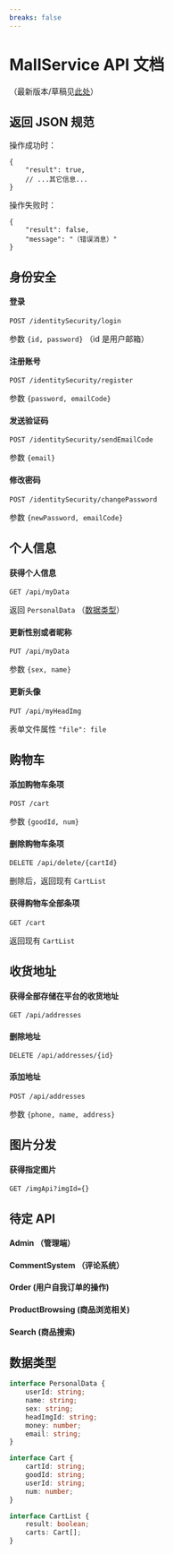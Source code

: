 ```yaml
---
breaks: false
---
```


# MallService API 文档

（最新版本/草稿见[此处](https://md.yuuza.net/8db-waSeSdW1NnyYmYZeYw)）

## 返回 JSON 规范

操作成功时：

```jsonc
{
    "result": true,
    // ...其它信息...
}
```

操作失败时：


```jsonc
{
    "result": false,
    "message": "（错误消息）"
}
```



## 身份安全

#### 登录
`POST /identitySecurity/login`

参数 `{id, password}` （id 是用户邮箱）

#### 注册账号
`POST /identitySecurity/register`

参数 `{password, emailCode}`

#### 发送验证码
`POST /identitySecurity/sendEmailCode`

参数 `{email}`

#### 修改密码
`POST /identitySecurity/changePassword`

参数 `{newPassword, emailCode}`



## 个人信息

#### 获得个人信息
`GET /api/myData`

返回 `PersonalData` （[数据类型](#数据类型)）

#### 更新性别或者昵称
`PUT /api/myData`

参数 `{sex, name}`

#### 更新头像
`PUT /api/myHeadImg`

表单文件属性 `"file": file`



## 购物车

#### 添加购物车条项
`POST /cart`

参数 `{goodId, num}`

#### 删除购物车条项
`DELETE /api/delete/{cartId}`

删除后，返回现有 `CartList`

#### 获得购物车全部条项
`GET /cart`

返回现有 `CartList`



## 收货地址

#### 获得全部存储在平台的收货地址
`GET /api/addresses`

#### 删除地址
`DELETE /api/addresses/{id}`

#### 添加地址
`POST /api/addresses`

参数 `{phone, name, address}`



## 图片分发

#### 获得指定图片 
`GET /imgApi?imgId={}`



## 待定 API

#### Admin  （管理端）
#### CommentSystem   （评论系统） 
#### Order  (用户自我订单的操作)
#### ProductBrowsing   (商品浏览相关)
#### Search (商品搜索)


## 数据类型

```typescript
interface PersonalData {
    userId: string;
    name: string;
    sex: string;
    headImgId: string;
    money: number;
    email: string;
}

interface Cart {
    cartId: string;
    goodId: string;
    userId: string;
    num: number;
}

interface CartList {
    result: boolean;
    carts: Cart[];
}
```
